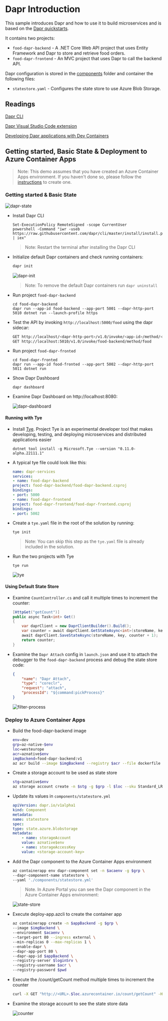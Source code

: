 # Dapr Introduction

This sample introduces Dapr and how to use it to build microservices and is based on the [Dapr quickstarts](https://docs.dapr.io/getting-started/quickstarts/). 

It contains two projects:

- `food-dapr-backend` - A .NET Core Web API project that uses Entity Framework and Dapr to store and retrieve food orders.
- `food-dapr-frontend` - An MVC project that uses Dapr to call the backend API.

Dapr configuration is stored in the [components](components) folder and container the following files:

- `statestore.yaml` - Configures the state store to use Azure Blob Storage.

## Readings

[Dapr CLI](https://docs.dapr.io/reference/cli/cli-overview/)

[Dapr Visual Studio Code extension](https://docs.dapr.io/developing-applications/local-development/ides/vscode/vscode-dapr-extension/)

[Developing Dapr applications with Dev Containers](https://docs.dapr.io/developing-applications/local-development/ides/vscode/vscode-remote-dev-containers/)

## Getting started, Basic State & Deployment to Azure Container Apps

>Note: This demo assumes that you have created an Azure Container Apps environment. If you haven't done so, please follow the [instructions](/demos/04-azure-container-apps/01-basics/create-aca-env.azcli) to create one.

### Getting started & Basic State

![dapr-state](_images/dapr-state.png)

- Install Dapr CLI

    ```
    Set-ExecutionPolicy RemoteSigned -scope CurrentUser
    powershell -Command "iwr -useb https://raw.githubusercontent.com/dapr/cli/master/install/install.ps1 | iex"
    ```

    >Note: Restart the terminal after installing the Dapr CLI

- Initialize default Dapr containers and check running containers:

    ```bash
    dapr init
    ```

    ![dapr-init](_images/dapr-init.png)

   >Note: To remove the default Dapr containers run `dapr uninstall` 

- Run project `food-dapr-backend`

    ```
    cd food-dapr-backend
    dapr run --app-id food-backend --app-port 5001 --dapr-http-port 5010 dotnet run --launch-profile https
    ```

- Test the API by invoking `http://localhost:5000/food` using the dapr sidecar: 

    ```bash
    GET http://localhost/<dapr-http-port>/v1.0/invoke/<app-id>/method/<method-name>
    GET http://localhost:5010/v1.0/invoke/food-backend/method/food
    ```

- Run project `food-dapr-fronted`

    ```
    cd food-dapr-fronted
    dapr run --app-id food-fronted --app-port 5002 --dapr-http-port 5011 dotnet run
    ```    

- Show Dapr Dashboard

    ```
    dapr dashboard
    ``` 

- Examine Dapr Dashboard on http://localhost:8080:

    ![dapr-dashboard](_images/dapr-dashboard.png)

#### Running with Tye

- Install [Tye](https://github.com/dotnet/tye/). Project Tye is an experimental developer tool that makes developing, testing, and deploying microservices and distributed applications easier

    ```
    dotnet tool install -g Microsoft.Tye --version "0.11.0-alpha.22111.1"
    ```

- A typical tye file could look like this:

    ```yaml
    name: dapr-services
    services:
    - name: food-dapr-backend
    project: food-dapr-backend/food-dapr-backend.csproj
    bindings:
    - port: 5000
    - name: food-dapr-frontend
    project: food-dapr-frontend/food-dapr-frontend.csproj
    bindings:
    - port: 5002
    ```

- Create a `tye.yaml` file in the root of the solution by running:

    ```    
    tye init
    ```

    >Note: You can skip this step as the `tye.yaml` file is already included in the solution.

- Run the two projects with Tye

    ```
    tye run
    ```    

    ![tye](_images/tye.png)

#### Using Default State Store

- Examine `CountController.cs` and call it multiple times to increment the counter:

    ```c#
    [HttpGet("getCount")]
    public async Task<int> Get()
    {
        var daprClient = new DaprClientBuilder().Build();
        var counter = await daprClient.GetStateAsync<int>(storeName, key);
        await daprClient.SaveStateAsync(storeName, key, counter + 1);
        return counter;
    }
    ```

- Examine the `Dapr Attach` config in `launch.json` and use it to attach the debugger to the `food-dapr-backend` process and debug the state store code:

    ```json
    {
        "name": "Dapr Attach",
        "type": "coreclr",
        "request": "attach",
        "processId": "${command:pickProcess}"
    }
    ```
    ![filter-process](_images/filter-process.png)

### Deploy to Azure Container Apps

- Build the food-dapr-backend image

    ```bash
    env=dev
    grp=az-native-$env
    loc=westeurope
    acr=aznative$env
    imgBackend=food-dapr-backend:v1
    az acr build --image $imgBackend --registry $acr --file dockerfile .
    ```
- Create a storage account to be used as state store

    ```bash
    stg=aznative$env
    az storage account create -n $stg -g $grp -l $loc --sku Standard_LRS
    ```

- Update its values in `components/statestore.yml`

    ```yaml
    apiVersion: dapr.io/v1alpha1
    kind: Component
    metadata:
    name: statestore
    spec:
    type: state.azure.blobstorage
    metadata:
        - name: storageAccount
        value: aznative$env
        - name: storageAccessKey
        value: <storage-account-key>
    ```        

- Add the Dapr component to the Azure Container Apps environment

    ```bash
    az containerapp env dapr-component set -n $acaenv -g $grp \
    --dapr-component-name statestore \
    --yaml './components/statestore.yml'
    ```    
    >Note. In Azure Portal you can see the Dapr component in the Azure Container Apps environment:

    ![state-store](_images/state-store.png)


- Execute deploy-app.azcli to create the container app

    ```bash
    az containerapp create -n $appBackend -g $grp \
    --image $imgBackend \
    --environment $acaenv \
    --target-port 80 --ingress external \
    --min-replicas 0 --max-replicas 1 \
    --enable-dapr \
    --dapr-app-port 80 \
    --dapr-app-id $appBackend \
    --registry-server $loginSrv \
    --registry-username $acr \
    --registry-password $pwd 
    ```

- Execute the /count/getCount method multiple times to increment the counter

    ```bash
    curl -X GET "http://<URL>.$loc.azurecontainer.io/count/getCount" -H  "accept: text/plain"
    ```

- Examine the storage account to see the state store data

    ![counter](_images/counter.png)
